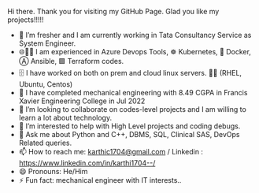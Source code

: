  Hi there. Thank you for visiting my GitHub Page. Glad you like my projects!!!!!

- 🔭 I’m fresher and I am currently working in Tata Consultancy Service as System Engineer.
- 🌐🚀🔄 I am experienced in Azure Devops Tools, ☸️ Kubernetes, 🐳 Docker, Ⓐ Ansible, 🟪 Terraform codes.
- 🗄️ I have worked on both on prem and cloud linux servers. 🎩🐧 (RHEL, Ubuntu, Centos)
- 🌱 I have completed mechanical engineering with 8.49 CGPA in Francis Xavier Engineering College in Jul 2022
- 👯 I’m looking to collaborate on codes-level projects and I am willing to learn a lot about technology.
- 🤔 I’m interested to help with High Level projects and coding debugs.
- 💬 Ask me about Python and C++, DBMS, SQL,  Clinical SAS, DevOps Related queries.
- 📫 How to reach me: karthic1704@gmail.com / Linkedin : https://www.linkedin.com/in/karthi1704--/
- 😄 Pronouns: He/Him
- ⚡ Fun fact: mechanical engineer with IT interests..


